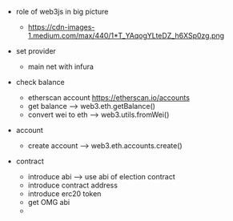 - role of web3js in big picture
  - https://cdn-images-1.medium.com/max/440/1*T_YAqogYLteDZ_h6XSp0zg.png

- set provider
  - main net with infura

- check balance
  - etherscan account https://etherscan.io/accounts
  - get balance --> web3.eth.getBalance()
  - convert wei to eth --> web3.utils.fromWei()

- account
  - create account --> web3.eth.accounts.create()


- contract
  - introduce abi --> use abi of election contract
  - introduce contract address
  - introduce erc20 token
  - get OMG abi
  - 



